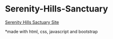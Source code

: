 # Serenity-Hills-Sanctuary

<a href="https://lmclifford89.github.io/Serenity-Hills-Sanctuary/">Serenity Hills Sactuary Site</a>

*made with html, css, javascript and bootstrap

